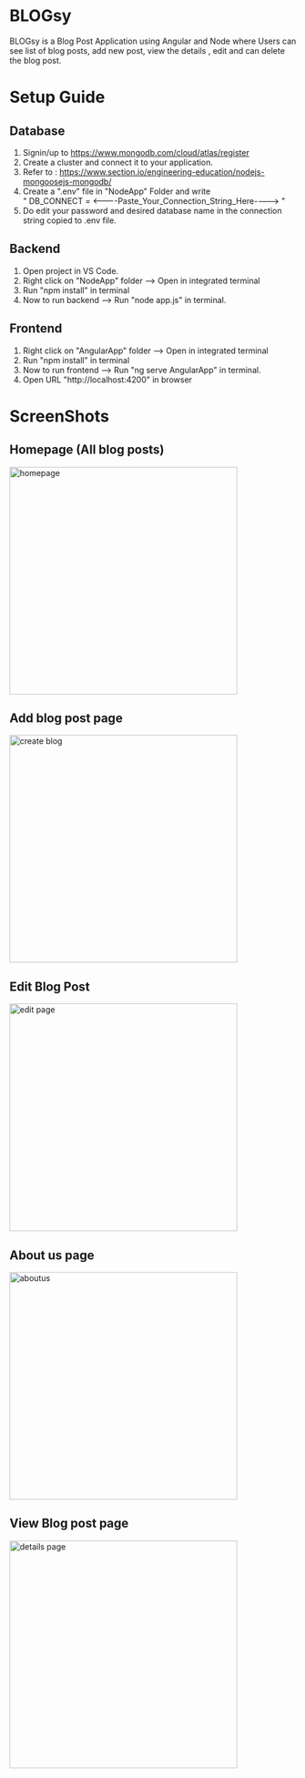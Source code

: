 # BLOGsy
BLOGsy is a Blog Post Application using Angular and Node where Users can see list of blog posts, add new post,  view the details , edit  and can delete the blog  post.

# Setup Guide

## Database
1. Signin/up to https://www.mongodb.com/cloud/atlas/register 
2. Create a cluster and connect it to your application.
3. Refer to : https://www.section.io/engineering-education/nodejs-mongoosejs-mongodb/
4. Create a ".env" file in "NodeApp" Folder and write <br/>
  " DB_CONNECT = <----Paste_Your_Connection_String_Here----> "
6. Do edit your password and desired database name in the connection string copied to .env file.

## Backend
1. Open project in VS Code.
2. Right click on "NodeApp" folder --> Open in integrated terminal
3. Run "npm install" in terminal
4. Now to run backend --> Run "node app.js" in terminal.

## Frontend
1. Right click on "AngularApp" folder --> Open in integrated terminal
2. Run "npm install" in terminal
3. Now to run frontend --> Run "ng serve AngularApp" in terminal.
4. Open URL "http://localhost:4200" in browser 

# ScreenShots

## Homepage (All blog posts)

<img width="400" alt="homepage" src="https://user-images.githubusercontent.com/63288542/149618499-4d47585a-97e9-4897-a32d-60566c90d627.PNG">

## Add blog post page

<img width="400" alt="create blog" src="https://user-images.githubusercontent.com/63288542/149618508-64cc5186-3537-4182-8b6f-0ec000bc6bc1.PNG">

## Edit Blog Post 

<img width="400" alt="edit page" src="https://user-images.githubusercontent.com/63288542/149618513-aa6d857a-90ac-43f1-8dd3-12c20536eec7.PNG">

## About us page

<img width="400" alt="aboutus" src="https://user-images.githubusercontent.com/63288542/149618518-fd276c0f-3d11-4612-a5d0-7ecfb1914bd1.PNG">

## View Blog post page

<img width="400" alt="details page" src="https://user-images.githubusercontent.com/63288542/149618519-8cf76cd3-a01f-47f2-bc72-77f36f8291e2.PNG">
